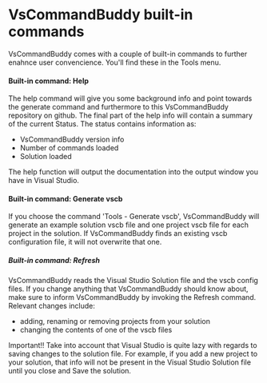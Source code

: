 # VsCommandBuddy built-in commands
VsCommandBuddy comes with a couple of built-in commands to further enahnce user convencience. You'll find these in the Tools menu.

#### Built-in command: Help
The help command will give you some background info and point towards the generate command and furthermore to this 
VsCommandBuddy repository on github.  The final part of the help info will contain a summary of the current Status.
The status contains information as:
- VsCommandBuddy version info
- Number of commands loaded
- Solution loaded

The help function will output the documentation into the output window you have in Visual Studio.

#### Built-in command: Generate vscb
If you choose the command 'Tools - Generate vscb', VsCommandBuddy will generate an example solution vscb file and one 
project vscb file for each project in the solution.
If VsCommandBuddy finds an existing vscb configuration file, it will not overwrite that one.

##### Built-in command: Refresh
VsCommandBuddy reads the Visual Studio Solution file and the vscb config files. If you change
anything that VsCommandBuddy should know about, make sure to inform VsCommandBuddy by invoking the
Refresh command. 
Relevant changes include:
- adding, renaming or removing projects from your solution
- changing the contents of one of the vscb files


Important!! Take into account that Visual Studio is quite lazy with regards to saving changes to the
solution file. For example, if you add a new project to your solution, that info
will not be present in the Visual Studio Solution file until you close and Save the solution.
 
